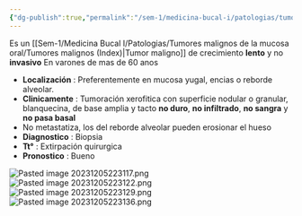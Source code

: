 ```yaml
---
{"dg-publish":true,"permalink":"/sem-1/medicina-bucal-i/patologias/tumores-malignos-de-la-mucosa-oral/derivados-del-epitelio/carcinoma-verrugoso-de-ackerman/"}
---
```


Es un [[Sem-1/Medicina Bucal I/Patologias/Tumores malignos de la mucosa oral/Tumores malignos (Index)\|Tumor maligno]] de crecimiento **lento** y no **invasivo**
En varones de mas de 60 anos

- **Localización** : Preferentemente en mucosa yugal, encias o reborde alveolar.
- **Clinicamente** : Tumoración xerofitica con superficie nodular o granular, blanquecina, de base amplia y tacto **no duro**, **no infiltrado**, **no sangra** y **no pasa basal**
- No metastatiza, los del reborde alveolar pueden erosionar el hueso
- **Diagnostico** : Biopsia
- **Tt°** : Extirpación quirurgica
- **Pronostico** : Bueno

![Pasted image 20231205223117.png](/img/user/Sem-1/Cirugia%20Bucal%20I/Medias/Pasted%20image%2020231205223117.png)
![Pasted image 20231205223122.png](/img/user/Sem-1/Cirugia%20Bucal%20I/Medias/Pasted%20image%2020231205223122.png)
![Pasted image 20231205223129.png](/img/user/Sem-1/Cirugia%20Bucal%20I/Medias/Pasted%20image%2020231205223129.png)
![Pasted image 20231205223136.png](/img/user/Sem-1/Cirugia%20Bucal%20I/Medias/Pasted%20image%2020231205223136.png)
